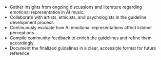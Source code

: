 - Gather insights from ongoing discussions and literature regarding emotional representation in AI music.
- Collaborate with artists, ethicists, and psychologists in the guideline development process.
- Continuously evaluate how AI emotional representations affect listener perceptions.
- Compile community feedback to enrich the guidelines and refine them accordingly.
- Document the finalized guidelines in a clear, accessible format for future reference.